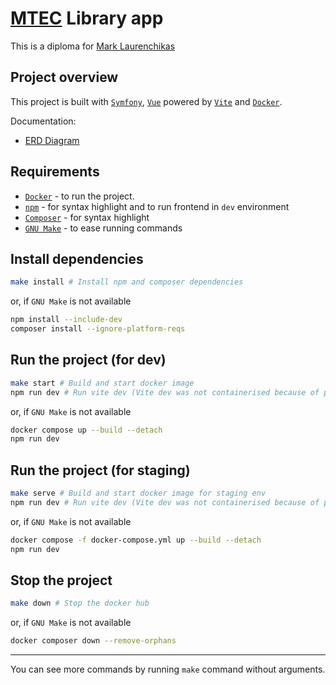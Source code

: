 # [MTEC](http://mtec.by/ru/) Library app

This is a diploma for [Mark Laurenchikas](https://vk.com/lemurlaur)

## Project overview

This project is built with [`Symfony`](https://symfony.com/), [`Vue`](https://vuejs.org/) powered by [`Vite`](https://vitejs.dev/https://vitejs.dev/) and [`Docker`](https://www.docker.com/).

Documentation:

* [ERD Diagram](./docs/ERD.png)

## Requirements

* [`Docker`](https://www.docker.com/) - to run the project.
* [`npm`](https://www.npmjs.com/) - for syntax highlight and to run frontend in `dev` environment
* [`Composer`](https://getcomposer.org/) - for syntax highlight
* [`GNU Make`](https://www.gnu.org/software/make/) - to ease running commands

## Install dependencies

```sh
make install # Install npm and composer dependencies
```

or, if `GNU Make` is not available

```sh
npm install --include-dev
composer install --ignore-platform-reqs
```

## Run the project (for dev)

```sh
make start # Build and start docker image
npm run dev # Run vite dev (Vite dev was not containerised because of performance issues)
```

or, if `GNU Make` is not available

```sh
docker compose up --build --detach
npm run dev
```

## Run the project (for staging)

```sh
make serve # Build and start docker image for staging env
npm run dev # Run vite dev (Vite dev was not containerised because of performance issues)
```

or, if `GNU Make` is not available

```sh
docker compose -f docker-compose.yml up --build --detach
npm run dev
```

## Stop the project

```sh
make down # Stop the docker hub
```

or, if `GNU Make` is not available

```sh
docker composer down --remove-orphans
```

----------------

You can see more commands by running `make` command without arguments.

